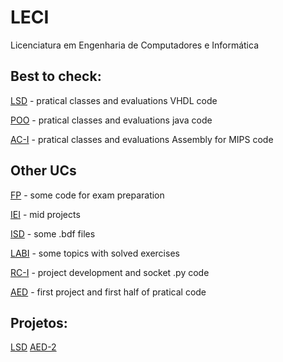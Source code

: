 # LECI
Licenciatura em Engenharia de Computadores e Informática

## Best to check:
[LSD](https://github.com/Dinisoliv/LECI/tree/main/1Ano/LSD) - pratical classes and evaluations VHDL code

[POO](https://github.com/Dinisoliv/LECI/tree/main/1Ano/POO) - pratical classes and evaluations java code

[AC-I](https://github.com/Dinisoliv/LECI/tree/main/2Ano/AC-I) - pratical classes and evaluations Assembly for MIPS code

## Other UCs
[FP](https://github.com/Dinisoliv/LECI/tree/main/1Ano/FP) - some code for exam preparation

[IEI](https://github.com/Dinisoliv/LECI/tree/main/1Ano/IEI) - mid projects

[ISD](https://github.com/Dinisoliv/LECI/tree/main/1Ano/ISD/Pratica) - some .bdf files

[LABI](https://github.com/Dinisoliv/LECI/tree/main/1Ano/LABI) - some topics with solved exercises

[RC-I](https://github.com/Dinisoliv/LECI/tree/main/2Ano/RC-I) - project development and socket .py code

[AED](https://github.com/Dinisoliv/LECI/tree/main/2Ano/AED) - first project and first half of pratical code  


## Projetos:
[LSD](https://github.com/Dinisoliv/Projeto_Final_LSD)
[AED-2](https://github.com/Dinisoliv/AED_Projeto2_DAO_ACS)
